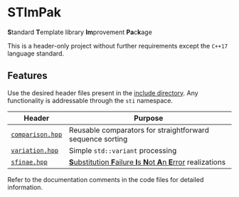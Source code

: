 # STImPak

**S**tandard **T**emplate library **Im**provement **Pa**c**k**age

This is a header-only project without further requirements except the `C++17` language standard.

## Features

Use the desired header files present in the [include directory](include/stimpak/). Any functionality is addressable through the `sti` namespace.

| Header                                             | Purpose                                                                                                                                         |
| -------------------------------------------------- | ----------------------------------------------------------------------------------------------------------------------------------------------- |
| [`comparison.hpp`](include/stimpak/comparison.hpp) | Reusable comparators for straightforward sequence sorting                                                                                       |
| [`variation.hpp`](include/stimpak/variation.hpp)   | Simple `std::variant` processing                                                                                                                |
| [`sfinae.hpp`](include/stimpak/sfinae.hpp)         | [**S**ubstitution **F**ailure **I**s **N**ot **A**n **E**rror](https://en.wikipedia.org/wiki/Substitution_failure_is_not_an_error) realizations |

Refer to the documentation comments in the code files for detailed information.
